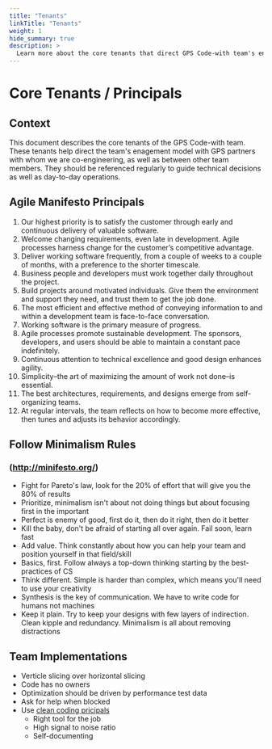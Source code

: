 ```yaml
---
title: "Tenants"
linkTitle: "Tenants"
weight: 1
hide_summary: true
description: >
  Learn more about the core tenants that direct GPS Code-with team's engagement model both externally and internally.
---
```


# Core Tenants / Principals

## Context
This document describes the core tenants of the GPS Code-with team. These tenants help direct the team's enagement model with GPS partners with whom we are co-engineering, as well as between other team members. They should be referenced regularly to guide technical decisions as well as day-to-day operations.

## Agile Manifesto Principals
1. Our highest priority is to satisfy the customer through early and continuous delivery of valuable software.
1. Welcome changing requirements, even late in development. Agile processes harness change for the customer’s competitive advantage.
1. Deliver working software frequently, from a couple of weeks to a couple of months, with a preference to the shorter timescale.
1. Business people and developers must work together daily throughout the project.
1. Build projects around motivated individuals. Give them the environment and support they need, and trust them to get the job done.
1. The most efficient and effective method of conveying information to and within a development team is face-to-face conversation.
1. Working software is the primary measure of progress.
1. Agile processes promote sustainable development. The sponsors, developers, and users should be able to maintain a constant pace indefinitely.
1. Continuous attention to technical excellence and good design enhances agility.
1. Simplicity–the art of maximizing the amount of work not done–is essential.
1. The best architectures, requirements, and designs emerge from self-organizing teams.
1. At regular intervals, the team reflects on how to become more effective, then tunes and adjusts its behavior accordingly.

## Follow Minimalism Rules
### (<http://minifesto.org/>)
* Fight for Pareto's law, look for the 20% of effort that will give you the 80% of results
* Prioritize, minimalism isn't about not doing things but about focusing first in the important
* Perfect is enemy of good, first do it, then do it right, then do it better
* Kill the baby, don't be afraid of starting all over again. Fail soon, learn fast
* Add value. Think constantly about how you can help your team and position yourself in that field/skill
* Basics, first. Follow always a top-down thinking starting by the best-practices of CS
* Think different. Simple is harder than complex, which means you'll need to use your creativity
* Synthesis is the key of communication. We have to write code for humans not machines
* Keep it plain. Try to keep your designs with few layers of indirection. Clean kipple and redundancy. Minimalism is all about removing distractions

## Team Implementations
* Verticle slicing over horizontal slicing
* Code has no owners
* Optimization should be driven by performance test data 
* Ask for help when blocked
* Use [clean coding pricipals](../clean-code/)
    * Right tool for the job
    * High signal to noise ratio
    * Self-documenting
                                      

